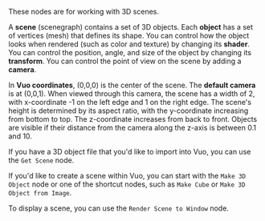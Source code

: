 These nodes are for working with 3D scenes. 

A **scene** (scenegraph) contains a set of 3D objects. Each **object** has a set of vertices (mesh) that defines its shape. You can control how the object looks when rendered (such as color and texture) by changing its **shader**. You can control the position, angle, and size of the object by changing its **transform**. You can control the point of view on the scene by adding a **camera**. 

In **Vuo coordinates**, (0,0,0) is the center of the scene. The **default camera** is at (0,0,1). When viewed through this camera, the scene has a width of 2, with x-coordinate -1 on the left edge and 1 on the right edge. The scene's height is determined by its aspect ratio, with the y-coordinate increasing from bottom to top. The z-coordinate increases from back to front. Objects are visible if their distance from the camera along the z-axis is between 0.1 and 10. 

If you have a 3D object file that you'd like to import into Vuo, you can use the `Get Scene` node. 

If you'd like to create a scene within Vuo, you can start with the `Make 3D Object` node or one of the shortcut nodes, such as `Make Cube` or `Make 3D Object from Image`. 

To display a scene, you can use the `Render Scene to Window` node. 
